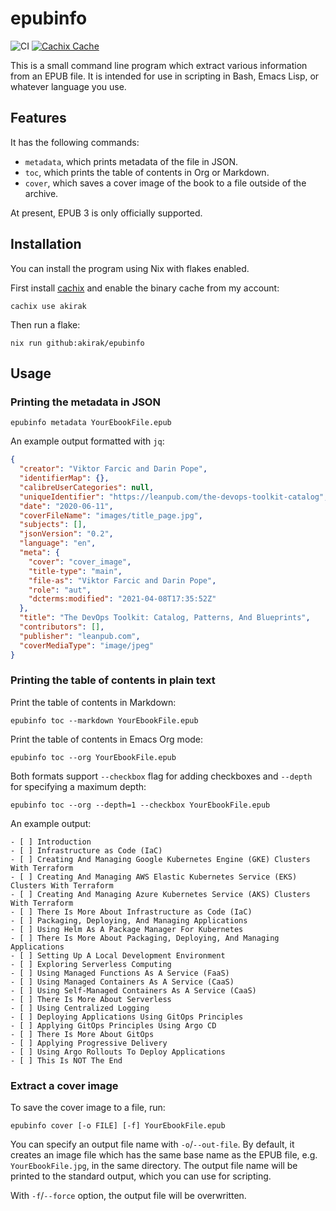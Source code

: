 # epubinfo

![CI](https://github.com/akirak/epubinfo/workflows/CI/badge.svg)
[![Cachix Cache](https://img.shields.io/badge/cachix-akirak-blue.svg)](https://akirak.cachix.org)

This is a small command line program which extract various information from an EPUB file. It is intended for use in scripting in Bash, Emacs Lisp, or whatever language you use.

## Features

It has the following commands:

- `metadata`, which prints metadata of the file in JSON.
- `toc`, which prints the table of contents in Org or Markdown.
- `cover`, which saves a cover image of the book to a file outside of the archive.

At present, EPUB 3 is only officially supported.

## Installation

You can install the program using Nix with flakes enabled.

First install [cachix](https://github.com/cachix/cachix) and enable the binary cache from my account:

``` shell
cachix use akirak
```

Then run a flake:

``` shell
nix run github:akirak/epubinfo
```

## Usage

### Printing the metadata in JSON

``` shell
epubinfo metadata YourEbookFile.epub
```

An example output formatted with `jq`:

```json
{
  "creator": "Viktor Farcic and Darin Pope",
  "identifierMap": {},
  "calibreUserCategories": null,
  "uniqueIdentifier": "https://leanpub.com/the-devops-toolkit-catalog",
  "date": "2020-06-11",
  "coverFileName": "images/title_page.jpg",
  "subjects": [],
  "jsonVersion": "0.2",
  "language": "en",
  "meta": {
    "cover": "cover_image",
    "title-type": "main",
    "file-as": "Viktor Farcic and Darin Pope",
    "role": "aut",
    "dcterms:modified": "2021-04-08T17:35:52Z"
  },
  "title": "The DevOps Toolkit: Catalog, Patterns, And Blueprints",
  "contributors": [],
  "publisher": "leanpub.com",
  "coverMediaType": "image/jpeg"
}
```

### Printing the table of contents in plain text

Print the table of contents in Markdown:

``` shell
epubinfo toc --markdown YourEbookFile.epub
```

Print the table of contents in Emacs Org mode:

``` shell
epubinfo toc --org YourEbookFile.epub
```

Both formats support `--checkbox` flag for adding checkboxes
and `--depth` for specifying a maximum depth:

``` shell
epubinfo toc --org --depth=1 --checkbox YourEbookFile.epub
```

An example output:

```
- [ ] Introduction
- [ ] Infrastructure as Code (IaC)
- [ ] Creating And Managing Google Kubernetes Engine (GKE) Clusters With Terraform
- [ ] Creating And Managing AWS Elastic Kubernetes Service (EKS) Clusters With Terraform
- [ ] Creating And Managing Azure Kubernetes Service (AKS) Clusters With Terraform
- [ ] There Is More About Infrastructure as Code (IaC)
- [ ] Packaging, Deploying, And Managing Applications
- [ ] Using Helm As A Package Manager For Kubernetes
- [ ] There Is More About Packaging, Deploying, And Managing Applications
- [ ] Setting Up A Local Development Environment
- [ ] Exploring Serverless Computing
- [ ] Using Managed Functions As A Service (FaaS)
- [ ] Using Managed Containers As A Service (CaaS)
- [ ] Using Self-Managed Containers As A Service (CaaS)
- [ ] There Is More About Serverless
- [ ] Using Centralized Logging
- [ ] Deploying Applications Using GitOps Principles
- [ ] Applying GitOps Principles Using Argo CD
- [ ] There Is More About GitOps
- [ ] Applying Progressive Delivery
- [ ] Using Argo Rollouts To Deploy Applications
- [ ] This Is NOT The End
```

### Extract a cover image

To save the cover image to a file, run:

```
epubinfo cover [-o FILE] [-f] YourEbookFile.epub
```

You can specify an output file name with `-o`/`--out-file`.
By default, it creates an image file which has the same base name as the EPUB file, e.g. `YourEbookFile.jpg`, in the same directory. The output file name will be printed to the standard output, which you can use for scripting.

With `-f`/`--force` option, the output file will be overwritten.
